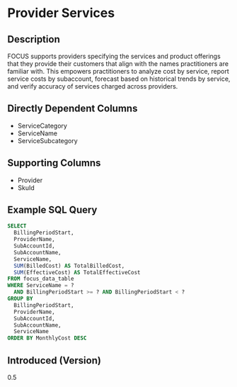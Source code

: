 # Provider Services

## Description

FOCUS supports providers specifying the services and product offerings that they provide their customers that align with the names practitioners are familiar with. This empowers practitioners to analyze cost by service, report service costs by subaccount, forecast based on historical trends by service, and verify accuracy of services charged across providers.

## Directly Dependent Columns

* ServiceCategory
* ServiceName
* ServiceSubcategory

## Supporting Columns

* Provider
* SkuId

## Example SQL Query

```sql
SELECT
  BillingPeriodStart,
  ProviderName,
  SubAccountId,
  SubAccountName,
  ServiceName,
  SUM(BilledCost) AS TotalBilledCost,
  SUM(EffectiveCost) AS TotalEffectiveCost
FROM focus_data_table
WHERE ServiceName = ?
  AND BillingPeriodStart >= ? AND BillingPeriodStart < ?
GROUP BY
  BillingPeriodStart,
  ProviderName,
  SubAccountId,
  SubAccountName,
  ServiceName
ORDER BY MonthlyCost DESC
```

## Introduced (Version)

0.5
